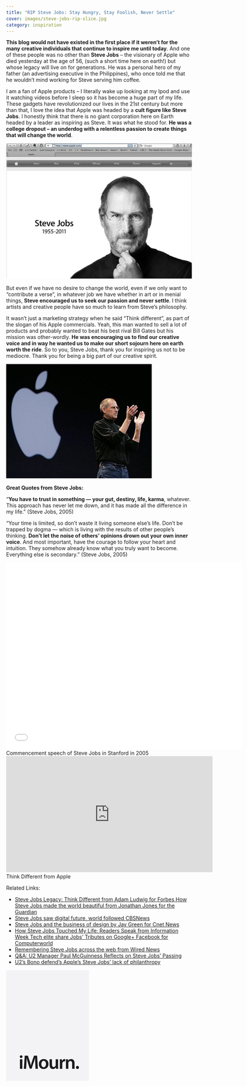 ```yaml
---
title: "RIP Steve Jobs: Stay Hungry, Stay Foolish, Never Settle"
cover: images/steve-jobs-rip-slice.jpg
category: inspiration
---
```


**This blog would not have existed in the first place if it weren’t for the many creative individuals that continue to inspire me until today**. And one of these people was no other than **Steve Jobs** – the visionary of Apple who died yesterday at the age of 56, (such a short time here on earth!) but whose legacy will live on for generations. He was a personal hero of my father (an advertising executive in the Philippines), who once told me that he wouldn’t mind working for Steve serving him coffee.

I am a fan of Apple products – I literally wake up looking at my Ipod and use it watching videos before I sleep so it has become a huge part of my life. These gadgets have revolutionized our lives in the 21st century but more than that, I love the idea that Apple was headed by a **cult figure like Steve Jobs**. I honestly think that there is no giant corporation here on Earth headed by a leader as inspiring as Steve. It was what he stood for. **He was a college dropout – an underdog with a relentless passion to create things that will change the world**.

![](./images/rip_stevejobs_imanhd.jpg "On Apple’s website today")

But even if we have no desire to change the world, even if we only want to “contribute a verse”, in whatever job we have whether in art or in menial things, **Steve encouraged us to seek our passion and never settle**. I think artists and creative people have so much to learn from Steve’s philosophy.

It wasn’t just a marketing strategy when he said “Think different”, as part of the slogan of his Apple commercials. Yeah, this man wanted to sell a lot of products and probably wanted to beat his best rival Bill Gates but his mission was other-wordly. **He was encouraging us to find our creative voice and in way he wanted us to make our short sojourn here on earth worth the ride**. So to you, Steve Jobs, thank you for inspiring us not to be mediocre. Thank you for being a big part of our creative spirit.

![](./images/stevejobs_apple_atj4s2.jpg "Steve Jobs. Photo by Marco Paköeningrat")

**Great Quotes from Steve Jobs:**

“**You have to trust in something — your gut, destiny, life, karma**, whatever. This approach has never let me down, and it has made all the difference in my life.” (Steve Jobs, 2005)

“Your time is limited, so don’t waste it living someone else’s life. Don’t be trapped by dogma — which is living with the results of other people’s thinking. **Don’t let the noise of others’ opinions drown out your own inner voice**. And most important, have the courage to follow your heart and intuition. They somehow already know what you truly want to become. Everything else is secondary.” (Steve Jobs, 2005)

<iframe allowfullscreen="" class="youtube-player" frameborder="0" height="505" src="//www.youtube.com/embed/UF8uR6Z6KLc?wmode=transparent&fs=1&hl=en&modestbranding=1&iv_load_policy=3&showsearch=0&rel=0&theme=dark" title="YouTube video player" type="text/html" width="640"></iframe>

<figcaption>Commencement speech of Steve Jobs in Stanford in 2005</figcaption>

<iframe width="560" height="315" src="https://www.youtube.com/embed/cFEarBzelBs" frameborder="0" allow="accelerometer; autoplay; encrypted-media; gyroscope; picture-in-picture" allowfullscreen></iframe>

<figcaption>Think Different from Apple</figcaption>

Related Links:

- [Steve Jobs Legacy: Think Different from Adam Ludwig for Forbes  ](http://www.forbes.com/sites/techonomy/2011/10/06/steve-jobss-legacythink-different/ "Forbes: Steve Jobs") [How Steve Jobs made the world beautiful from Jonathan Jones for the Guardian](http://www.guardian.co.uk/technology/2011/oct/06/steve-jobs-world-more-beautiful "Jonathan Jones: Steve Jobs")
- [Steve Jobs saw digital future, world followed CBSNews](http://www.cbsnews.com/stories/2011/10/06/national/main20116647.shtml "CBS News: Steve Jobs")
- [Steve Jobs and the business of design by Jay Green for Cnet News](http://news.cnet.com/8301-13579_3-20116821-37/steve-jobs-and-the-business-of-design/ "Steve Jobs on Cnet news")
- [How Steve Jobs Touched My Life: Readers Speak from Information Week Tech elite share Jobs’ Tributes on Google+ Facebook for Computerworld](http://www.computerworld.com/s/article/9220610/Tech_elite_share_Jobs_tributes_on_Google_Facebook "Computerworld: Steve Jobs")
- [Remembering Steve Jobs across the web from Wired News](http://www.wired.com/gadgetlab/2011/10/remembering-steve-jobs-web/ "Wired News: Steve Jobs")
- [Q&A: U2 Manager Paul McGuinness Reflects on Steve Jobs’ Passing](http://www.billboard.biz/bbbiz/industry/legal-and-management/q-a-u2-manager-paul-mcguinness-reflects-1005395422.story "Paul Mcguinness on Steve Jobs")
- [U2’s Bono defend’s Apple’s Steve Jobs’ lack of philanthropy](http://www.irishcentral.com/news/U2s-Bono-defends-Apples-Steve-Jobs-lack-of-philanthropy-129402108.html "Bono and Steve Jobs")

![](./images/imourn_zg2xp3.jpg "Photo by kgrz")
